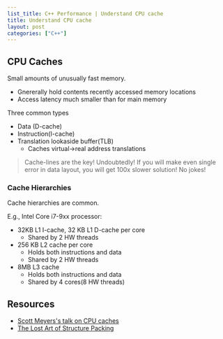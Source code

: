 ```yaml
---
list_title: C++ Performance | Understand CPU cache
title: Understand CPU cache
layout: post
categories: ["C++"]
---
```


## CPU Caches

Small amounts of unusually fast memory.
- Gnererally hold contents recently accessed memory locations
- Access latency much smaller than for main memory

Three common types
- Data (D-cache)
- Instruction(I-cache)
- Translation lookaside buffer(TLB)
	- Caches virtual->real address translations

> Cache-lines are the key! Undoubtedly! If you will make even single error in data layout, you will get 100x slower solution! No jokes!

### Cache Hierarchies

Cache hierarchies are common.

E.g., Intel Core i7-9xx processor:
- 32KB L1 I-cache, 32 KB L1 D-cache per core
	- Shared by 2 HW threads
- 256 KB L2 cache per core
	- Holds both instructions and data
	- Shared by 2 HW threads
- 8MB L3 cache
	- Holds both instructions and data
	- Shared by 4 cores(8 HW threads)

## Resources

- [Scott Meyers's talk on CPU caches](https://www.youtube.com/watch?v=WDIkqP4JbkE)
- [The Lost Art of Structure Packing](https://www.catb.org/esr/structure-packing)

